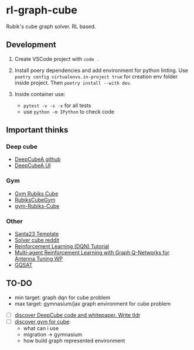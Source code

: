 # rl-graph-cube

Rubik's cube graph solver. RL based.

## Development

1. Create VSCode project with `code .`
2. Install poery dependencies and add environment for python linting. Use `poetry config virtualenvs.in-project true` for creation env folder inside project. Then `poetry install --with dev`.
3. Inside container use:

    - `pytest -v -s -x` for all tests
    - use `python -m IPython` to check code

## Important thinks

### Deep cube

- [DeepCubeA github](https://github.com/forestagostinelli/DeepCubeA)
- [DeepCubeA UI](https://deepcube.igb.uci.edu/)

### Gym

- [Gym Rubiks Cube](https://github.com/mgroling/GymRubiksCube)
- [RubiksCubeGym](https://github.com/DoubleGremlin181/RubiksCubeGym/)
- [gym-Rubiks-Cube](https://github.com/RobinChiu/gym-Rubiks-Cube)

### Other

- [Santa23 Template](https://www.kaggle.com/code/alexandervc/santa23-template)
- [Solver cube reddit](https://www.reddit.com/r/Damnthatsinteresting/comments/yzq15g/now_the_legendary_rubiks_cube_is_easy_to/)
- [Reinforcement Learning (DQN) Tutorial](https://pytorch.org/tutorials/intermediate/reinforcement_q_learning.html#reinforcement-learning-dqn-tutorial)
- [Multi-agent Reinforcement Learning with Graph Q-Networks for Antenna Tuning WP](https://arxiv.org/pdf/2302.01199.pdf)
- [GQSAT](https://github.com/NVIDIA/GraphQSat)

## TO-DO

- min target: graph dqn for cube problem
- max target: gymnasium/jax graph environment for cube problem

- [ ] [discover DeepCube code and whitepaper. Write tldr](https://github.com/KonstantinKlepikov/rl-graph-cube/issues/1)
- [ ] [discover gym for cube](https://github.com/KonstantinKlepikov/rl-graph-cube/issues/2):
  - what can i use
  - migration -> gymnasium
  - how build graph represented environment
